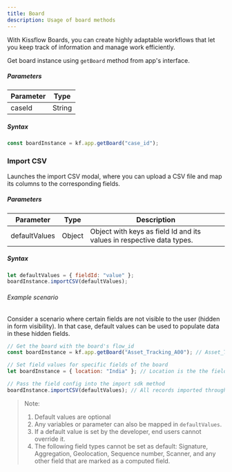 ```yaml
---
title: Board
description: Usage of board methods
---
```

With Kissflow Boards, you can create highly adaptable workflows that let you keep track of information and manage work efficiently.

Get board instance using `getBoard` method from app's interface.

##### Parameters

| Parameter | Type   |
| ---------- | ------ |
| caseId     | String |

##### Syntax

```js
const boardInstance = kf.app.getBoard("case_id");
```

### Import CSV

Launches the import CSV modal, where you can upload a CSV file and map its
columns to the corresponding fields.

##### Parameters

| Parameter    | Type   | Description                                                          |
| ------------- | ------ | -------------------------------------------------------------------- |
| defaultValues | Object | Object with keys as field Id and its values in respective data types. |

##### Syntax

```js
let defaultValues = { fieldId: "value" };
boardInstance.importCSV(defaultValues);
```

###### Example scenario

Consider a scenario where certain fields are not visible to the user (hidden in
form visibility). In that case, default values can be used to populate data in
these hidden fields.

```js
// Get the board with the board's flow_id
const boardInstance = kf.app.getBoard("Asset_Tracking_A00"); // Asset_Tracking_A00 is the flow_id

// Set field values for specific fields of the board
let boardInstance = { location: "India" }; // Location is the the field_id of a field inside the board

// Pass the field config into the import sdk method
boardInstance.importCSV(defaultValues); // All records imported through this importer would have Location field set as India
```

> Note:
>
> 1. Default values are optional
> 2. Any variables or parameter can also be mapped in `defaultValues`.
> 3. If a default value is set by the developer, end users cannot override it.
> 4. The following field types cannot be set as default: Signature, Aggregation, Geolocation, Sequence number, Scanner, and any other field that are marked as a computed field.
